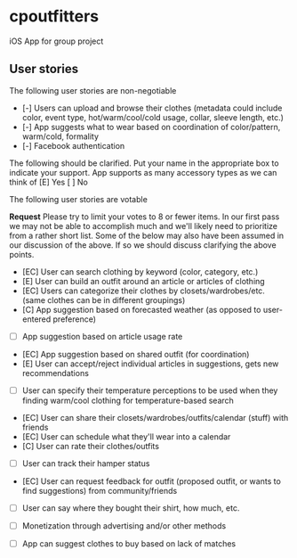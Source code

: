# cpoutfitters

iOS App for group project


## User stories

The following user stories are non-negotiable
- [-] Users can upload and browse their clothes (metadata could include color, event type, hot/warm/cool/cold usage, collar, sleeve length, etc.)
- [-] App suggests what to wear based on coordination of color/pattern, warm/cold, formality
- [-] Facebook authentication

The following should be clarified. Put your name in the appropriate box to indicate your support.
App supports as many accessory types as we can think of [E] Yes     [ ] No

The following user stories are votable

**Request**
Please try to limit your votes to 8 or fewer items. In our first pass we may not be able to accomplish much and we'll likely need to prioritize from a rather short list. Some of the below may also have been assumed in our discussion of the above. If so we should discuss clarifying the above points.

- [EC] User can search clothing by keyword (color, category, etc.)
- [E] User can build an outfit around an article or articles of clothing
- [EC] Users can categorize their clothes by closets/wardrobes/etc. (same clothes can be in different groupings)
- [C] App suggestion based on forecasted weather (as opposed to user-entered preference)
- [ ] App suggestion based on article usage rate
- [EC] App suggestion based on shared outfit (for coordination)
- [E] User can accept/reject individual articles in suggestions, gets new recommendations
- [ ] User can specify their temperature perceptions to be used when they finding warm/cool clothing for temperature-based search
- [EC] User can share their closets/wardrobes/outfits/calendar (stuff) with friends
- [EC] User can schedule what they'll wear into a calendar
- [C] User can rate their clothes/outfits
- [ ] User can track their hamper status
- [EC] User can request feedback for outfit (proposed outfit, or wants to find suggestions) from community/friends
- [ ] User can say where they bought their shirt, how much, etc.
- [ ] Monetization through advertising and/or other methods
- [ ] App can suggest clothes to buy based on lack of matches

